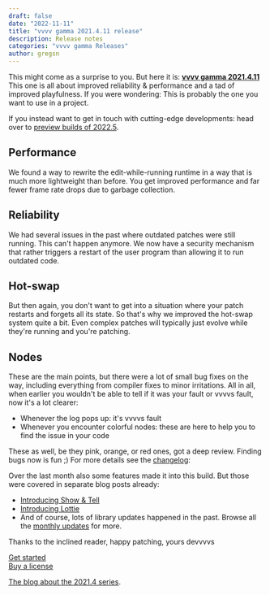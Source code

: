 ```yaml
---
draft: false
date: "2022-11-11"
title: "vvvv gamma 2021.4.11 release"
description: Release notes
categories: "vvvv gamma Releases"
author: gregsn
---
```

This might come as a surprise to you. But here it is: __[vvvv gamma 2021.4.11](http://visualprogramming.net/#Download)__
This one is all about improved reliability & performance and a tad of improved playfulness.
If you were wondering: This is probably the one you want to use in a project.

If you instead want to get in touch with cutting-edge developments: head over to [preview builds of 2022.5](https://visualprogramming.net/blog/2022/vvvv-gamma-2022.5-previews-available-now/). 

## Performance
We found a way to rewrite the edit-while-running runtime in a way that is much more lightweight than before. You get improved performance and far fewer frame rate drops due to garbage collection.

## Reliability
We had several issues in the past where outdated patches were still running. This can't happen anymore. We now have a security mechanism that rather triggers a restart of the user program than allowing it to run outdated code.

## Hot-swap
But then again, you don't want to get into a situation where your patch restarts and forgets all its state. So that's why we improved the hot-swap system quite a bit. Even complex patches will typically just evolve while they're running and you're patching.

## Nodes
These are the main points, but there were a lot of small bug fixes on the way, including everything from compiler fixes to minor irritations.
All in all, when earlier you wouldn't be able to tell if it was your fault or vvvvs fault, now it's a lot clearer:
* Whenever the log pops up: it's vvvvs fault
* Whenever you encounter colorful nodes: these are here to help you to find the issue in your code

These as well, be they pink, orange, or red ones, got a deep review. Finding bugs now is fun ;)
For more details see the [changelog](https://thegraybook.vvvv.org/changelog/2021.4.html): 

Over the last month also some features made it into this build. But those were covered in separate blog posts already:

- [Introducing Show & Tell](https://visualprogramming.net/blog/2022/introducing-show-tell/)
- [Introducing Lottie](https://visualprogramming.net/blog/2022/introducing-lottie/)
- And of course, lots of library updates happened in the past. Browse all the [monthly updates](https://visualprogramming.net/blog/2022/vvvvhat-happened-in-october-2022/) for more.

Thanks to the inclined reader,
happy patching,
yours devvvvs

[Get started](https://thegraybook.vvvv.org/reference/getting-started/overview.html)  
[Buy a license](https://store.vvvv.org)

[The blog about the 2021.4 series](https://visualprogramming.net/blog/2022/vvvv-gamma-2021.4-release/).

